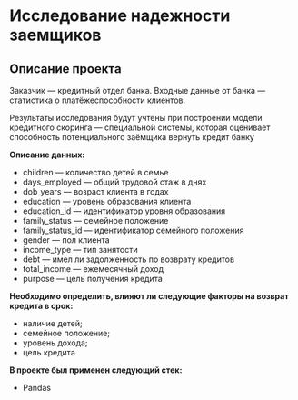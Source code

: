 # Исследование надежности заемщиков

## Описание проекта


Заказчик — кредитный отдел банка.  Входные данные от банка — статистика о платёжеспособности клиентов.


Результаты исследования будут учтены при построении модели кредитного скоринга — специальной системы, которая оценивает способность потенциального заёмщика вернуть кредит банку

**Описание данных:**

- children — количество детей в семье
 - days_employed — общий трудовой стаж в днях
 - dob_years — возраст клиента в годах
 - education — уровень образования клиента
 - education_id — идентификатор уровня образования
 - family_status — семейное положение
 - family_status_id — идентификатор семейного положения
 - gender — пол клиента
 - income_type — тип занятости
 - debt — имел ли задолженность по возврату кредитов
 - total_income — ежемесячный доход
 - purpose — цель получения кредита

**Необходимо определить, влияют ли следующие факторы на возврат кредита в срок:**

 - наличие детей;
 - семейное положение;
 - уровень дохода;
 - цель кредита

**В проекте был применен следующий стек:**

 - Pandas
